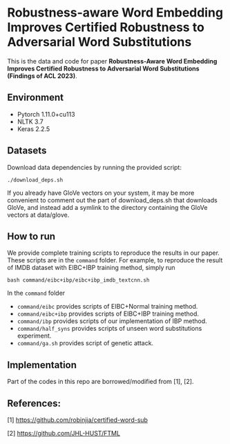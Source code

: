 # Robustness-aware Word Embedding Improves Certified Robustness to Adversarial Word Substitutions
This is the data and code for paper **Robustness-Aware Word Embedding Improves Certified Robustness to Adversarial Word Substitutions (Findings of ACL 2023)**.
## Environment
* Pytorch 1.11.0+cu113
* NLTK 3.7
* Keras 2.2.5
## Datasets
Download data dependencies by running the provided script:
```shell
./download_deps.sh
```
If you already have GloVe vectors on your system, it may be more convenient to comment out the part of download_deps.sh that downloads GloVe, and instead add a symlink to the directory containing the GloVe vectors at data/glove.
## How to run
We provide complete training scripts to reproduce the results in our paper. These scripts are in the `command` folder. For example, to reproduce the result of IMDB dataset with EIBC+IBP training method, simply run
```shell
bash command/eibc+ibp/eibc+ibp_imdb_textcnn.sh
```
In the `command` folder
* `command/eibc` provides scripts of EIBC+Normal training method.
* `command/eibc+ibp` provides scripts of EIBC+IBP training method.
* `command/ibp` provides scripts of our implementation of IBP method.
* `command/half_syns` provides scripts of unseen word substitutions experiment.
* `command/ga.sh` provides script of genetic attack.
## Implementation
Part of the codes in this repo are borrowed/modified from [1], [2].
## References:
[1] https://github.com/robinjia/certified-word-sub

[2] https://github.com/JHL-HUST/FTML